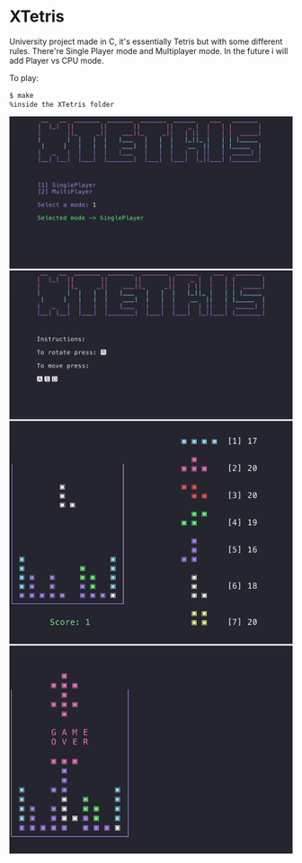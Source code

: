 # XTetris

University project made in C, it's essentially Tetris but with some different rules.
There're Single Player mode and Multiplayer mode. In the future i will add Player vs
CPU mode.

To play:
```shell
$ make
%inside the XTetris folder
```

![alt text](https://github.com/Nysed17/XTetris/blob/main/Screenshot/1.png)
![alt text](https://github.com/Nysed17/XTetris/blob/main/Screenshot/2.png)
![alt text](https://github.com/Nysed17/XTetris/blob/main/Screenshot/3.png)
![alt text](https://github.com/Nysed17/XTetris/blob/main/Screenshot/4.png)
